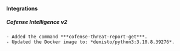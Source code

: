 #### Integrations
##### Cofense Intelligence v2
    - Added the command ***cofense-threat-report-get***.
    - Updated the Docker image to: *demisto/python3:3.10.8.39276*.